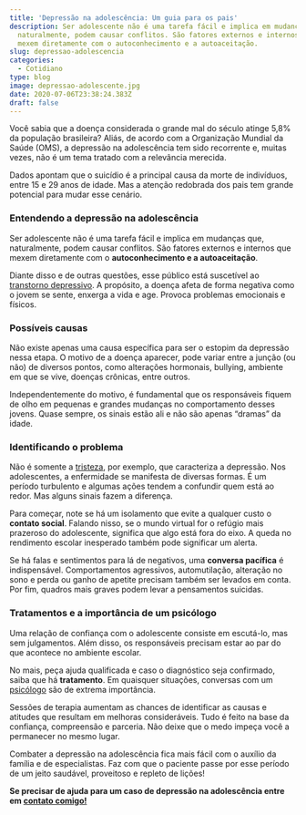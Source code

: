 ```yaml
---
title: 'Depressão na adolescência: Um guia para os pais'
description: Ser adolescente não é uma tarefa fácil e implica em mudanças que,
  naturalmente, podem causar conflitos. São fatores externos e internos que
  mexem diretamente com o autoconhecimento e a autoaceitação.
slug: depressao-adolescencia
categories:
  - Cotidiano
type: blog
image: depressao-adolescente.jpg
date: 2020-07-06T23:38:24.383Z
draft: false
---
```


Você sabia que a doença considerada o grande mal do século atinge 5,8% da população brasileira? Aliás, de acordo com a Organização Mundial da Saúde (OMS), a depressão na adolescência tem sido recorrente e, muitas vezes, não é um tema tratado com a relevância merecida.

Dados apontam que o suicídio é a principal causa da morte de indivíduos, entre 15 e 29 anos de idade. Mas a atenção redobrada dos pais tem grande potencial para mudar esse cenário.

### Entendendo a depressão na adolescência

Ser adolescente não é uma tarefa fácil e implica em mudanças que, naturalmente, podem causar conflitos. São fatores externos e internos que mexem diretamente com o **autoconhecimento e a autoaceitação**.

Diante disso e de outras questões, esse público está suscetível ao [transtorno depressivo](https://yuribusin.com.br/8-sintomas-de-depressao-que-voce-precisa-reconhecer/). A propósito, a doença afeta de forma negativa como o jovem se sente, enxerga a vida e age. Provoca problemas emocionais e físicos.

### Possíveis causas

Não existe apenas uma causa específica para ser o estopim da depressão nessa etapa. O motivo de a doença aparecer, pode variar entre a junção (ou não) de diversos pontos, como alterações hormonais, bullying, ambiente em que se vive, doenças crônicas, entre outros.

Independentemente do motivo, é fundamental que os responsáveis fiquem de olho em pequenas e grandes mudanças no comportamento desses jovens. Quase sempre, os sinais estão ali e não são apenas “dramas” da idade.

### Identificando o problema

Não é somente a [tristeza](https://yuribusin.com.br/tristeza-ou-depressao-como-diferenciar-uma-da-outra/), por exemplo, que caracteriza a depressão. Nos adolescentes, a enfermidade se manifesta de diversas formas. É um período turbulento e algumas ações tendem a confundir quem está ao redor. Mas alguns sinais fazem a diferença.

Para começar, note se há um isolamento que evite a qualquer custo o **contato social**. Falando nisso, se o mundo virtual for o refúgio mais prazeroso do adolescente, significa que algo está fora do eixo. A queda no rendimento escolar inesperado também pode significar um alerta.

Se há falas e sentimentos para lá de negativos, uma **conversa pacífica** é indispensável. Comportamentos agressivos, automutilação, alteração no sono e perda ou ganho de apetite precisam também ser levados em conta. Por fim, quadros mais graves podem levar a pensamentos suicidas.

### Tratamentos e a importância de um psicólogo

Uma relação de confiança com o adolescente consiste em escutá-lo, mas sem julgamentos. Além disso, os responsáveis precisam estar ao par do que acontece no ambiente escolar.

No mais, peça ajuda qualificada e caso o diagnóstico seja confirmado, saiba que há **tratamento**. Em quaisquer situações, conversas com um [psicólogo](https://yuribusin.com.br/medo-de-ir-ao-psicologo-confira-6-motivos-para-fazer-terapia/) são de extrema importância.

Sessões de terapia aumentam as chances de identificar as causas e atitudes que resultam em melhoras consideráveis. Tudo é feito na base da confiança, compreensão e parceria. Não deixe que o medo impeça você a permanecer no mesmo lugar.

Combater a depressão na adolescência fica mais fácil com o auxílio da família e de especialistas. Faz com que o paciente passe por esse período de um jeito saudável, proveitoso e repleto de lições!

**Se precisar de ajuda para um caso de depressão na adolescência entre em [contato comigo!](https://yuribusin.com.br/contato/)**
